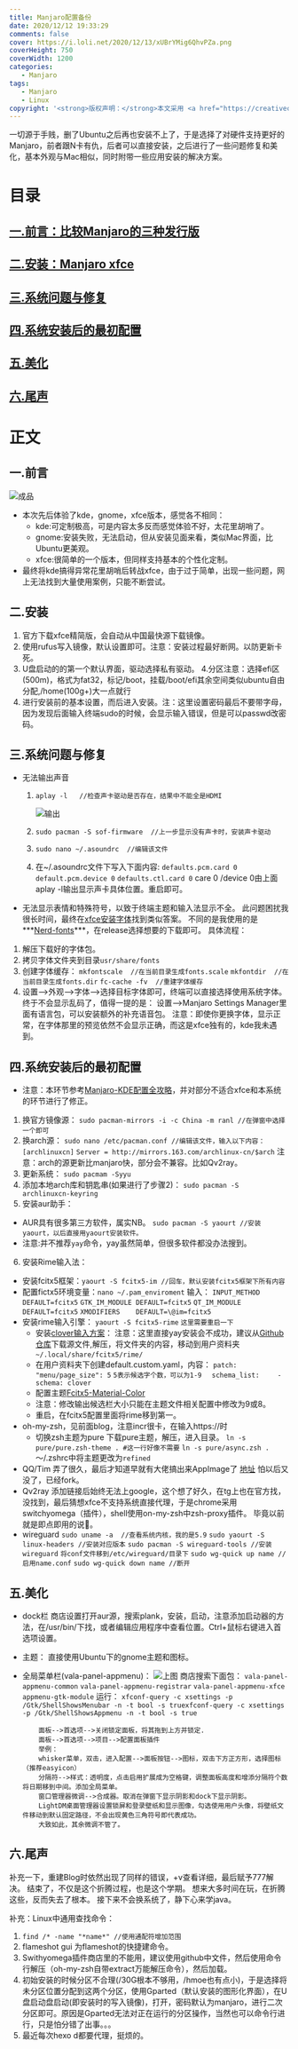 ```yaml
---
title: Manjaro配置备份
date: 2020/12/12 19:33:29
comments: false
cover: https://i.loli.net/2020/12/13/xUBrYMig6QhvPZa.png
coverHeight: 750
coverWidth: 1200
categories:
   - Manjaro
tags:
   - Manjaro
   - Linux
copyright: '<strong>版权声明：</strong>本文采用 <a href="https://creativecommons.org/licenses/by-nc-sa/3.0/cn/deed.zh" target="_blank">CC BY-NC-SA 3.0 CN</a> 协议进行许可'
---
```

一切源于手贱，删了Ubuntu之后再也安装不上了，于是选择了对硬件支持更好的Manjaro，前者跟N卡有仇，后者可以直接安装，之后进行了一些问题修复和美化，基本外观与Mac相似，同时附带一些应用安装的解决方案。
<!--more-->
# 目录
## [一.前言：比较Manjaro的三种发行版](#jump1)
## [二.安装：Manjaro xfce](#jump2)
## [三.系统问题与修复](#jump3)
## [四.系统安装后的最初配置](#jump4)
## [五.美化](#jump5)
## [六.尾声](#jump6)



# 正文
## <span id="jump1">一.前言<span>
![成品](https://i.loli.net/2020/12/13/e1aqIbvLpFtcY6u.png)

* 本次先后体验了kde，gnome，xfce版本，感觉各不相同：
	* kde:可定制极高，可是内容太多反而感觉体验不好，太花里胡哨了。
	* gnome:安装失败，无法启动，但从安装见面来看，类似Mac界面，比Ubuntu更美观。
	* xfce:很简单的一个版本，但同样支持基本的个性化定制。
* 最终将kde搞得异常花里胡哨后转战xfce，由于过于简单，出现一些问题，网上无法找到大量使用案例，只能不断尝试。
## <span id="jump2">二.安装<span>
1. 官方下载xfce精简版，会自动从中国最快源下载镜像。
2. 使用rufus写入镜像，默认设置即可。注意：安装过程最好断网。以防更新卡死。
3. U盘启动的的第一个默认界面，驱动选择私有驱动。
4.分区注意：选择efi区(500m)，格式为fat32，标记/boot，挂载/boot/efi其余空间类似ubuntu自由分配,/home(100g+)大一点就行 
5. 进行安装前的基本设置，而后进入安装。注：这里设置密码最后不要带字母，因为发现后面输入终端sudo的时候，会显示输入错误，但是可以passwd改密码。
## <spam id="jump3">三.系统问题与修复<spam>
* 无法输出声音
	1. `aplay -l   //检查声卡驱动是否存在，结果中不能全是HDMI`
	
	   ![输出](https://i.loli.net/2020/12/13/E8SCJigZIU5HVDG.png )
	
	2. `sudo pacman -S sof-firmware  //上一步显示没有声卡时，安装声卡驱动`
	
	3. `sudo nano ~/.asoundrc  //编辑该文件`
	
	4. 在~/.asoundrc文件下写入下面内容:
	    `defaults.pcm.card 0`
	    `default.pcm.device 0`
	    `defaults.ctl.card 0`
	    care 0 /device 0由上面aplay -l输出显示声卡具体位置。重启即可。
* 无法显示表情和特殊符号，以致于终端主题和输入法显示不全。
此问题困扰我很长时间，最终在[xfce安装字体](https://blog.csdn.net/weixin_30895603/article/details/96442211)找到类似答案。
不同的是我使用的是***[Nerd-fonts](https://github.com/ryanoasis/nerd-fonts)***，在release选择想要的下载即可。
具体流程：
1. 解压下载好的字体包。
2. 拷贝字体文件夹到目录`usr/share/fonts`
3. 创建字体缓存：
	`mkfontscale  //在当前目录生成fonts.scale`
	`mkfontdir  //在当前目录生成fonts.dir`
	`fc-cache -fv  //重建字体缓存`
4. 设置-->外观-->字体-->选择目标字体即可，终端可以直接选择使用系统字体。
终于不会显示乱码了，值得一提的是：
设置-->Manjaro Settings Manager里面有语言包，可以安装额外的补充语音包。
注意：即使你更换字体，显示正常，在字体那里的预览依然不会显示正确，而这是xfce独有的，kde我未遇到。
## <span id="jump4">四.系统安装后的最初配置<span>
* 注意：本环节参考[Manjaro-KDE配置全攻略](https://zhuanlan.zhihu.com/p/114296129)，并对部分不适合xfce和本系统的环节进行了修正。
1. 换官方镜像源：
	`sudo pacman-mirrors -i -c China -m ranl //在弹窗中选择一个即可`
2. 换arch源：
	`sudo nano /etc/pacman.conf //编辑该文件，输入以下内容：`
	`[archlinuxcn]`
	`Server = http://mirrors.163.com/archlinux-cn/$arch`
	注意：arch的源更新比manjaro快，部分会不兼容。比如Qv2ray。
3. 更新系统：
	`sudo pacmam -Syyu`
4. 添加本地arch库和钥匙串(如果进行了步骤2)：
	`sudo pacman -S archlinuxcn-keyring`
5. 安装aur助手：
  * AUR具有很多第三方软件，属实NB。
	  `sudo pacman -S yaourt //安装yaourt，以后直接用yaourt安装软件。`
  * 注意:并不推荐`yay`命令，yay虽然简单，但很多软件都没办法搜到。
6. 安装Rime输入法：
* 安装fcitx5框架：`yaourt -S fcitx5-im //回车，默认安装fcitx5框架下所有内容`
* 配置fictx5环境变量：`nano ~/.pam_enviroment`
	输入：
	`INPUT_METHOD  DEFAULT=fcitx5`
	`GTK_IM_MODULE DEFAULT=fcitx5`
	`QT_IM_MODULE  DEFAULT=fcitx5`
	`XMODIFIERS    DEFAULT=\@im=fcitx5`
* 安装rime输入引擎：
  `yaourt -S fcitx5-rime`
  `这里需要重启一下`
    * 安装[clover输入方案](https://github.com/fkxxyz/rime-cloverpinyin/wiki/linux)：
      注意：这里直接yay安装会不成功，建议从[Github仓库](https://github.com/fkxxyz/rime-cloverpinyin/releases)下载源文件,解压，将文件夹的内容，移动到用户资料夹`~/.local/share/fcitx5/rime/`
    * 在用户资料夹下创建default.custom.yaml，内容：
      `patch:`
      `  "menu/page_size": 5`  `5表示候选字个数，可以为1-9`
      `  schema_list:`
      `    - schema: clover`
    * 配置主题[Fcitx5-Material-Color](https://github.com/hosxy/Fcitx5-Material-Color)
    * 注意：修改输出候选栏大小只能在主题文件相关配置中修改为9或8。
    * 重启，在fcitx5配置里面将rime移到第一。
 * oh-my-zsh，见前面blog，注意incr很卡，在输入https://时
    * 切换zsh主题为pure
      下载pure主题，解压，进入目录。
      `ln -s pure/pure.zsh-theme . #这一行好像不需要`
      `ln -s pure/async.zsh . `
      ～/.zshrc中将主题更改为`refined`
  * QQ/Tim
      弄了很久，最后才知道早就有大佬搞出来AppImage了
      [地址](https://github.com/askme765cs/Wine-QQ-TIM/releases/tag/v1.0)
      怕以后又没了，已经fork。
  * Qv2ray
      添加链接后始终无法上google，这个想了好久，在tg上也在官方找，没找到，最后猜想xfce不支持系统直接代理，于是chrome采用switchyomega（插件），shell使用on-my-zsh中zsh-proxy插件。
      毕竟以前就是即点即用的说🤕️。
  * wireguard
      `sudo uname -a  //查看系统内核，我的是5.9`
      `sudo yaourt -S linux-headers //安装对应版本`
      `sudo pacman -S wireguard-tools //安装wireguard`
      `将conf文件移到/etc/wireguard/目录下`
      `sudo wg-quick up name //启用name.conf`
      `sudo wg-quick down name //断开`
## <span id="jump5">五.美化<span>
* dock栏
      商店设置打开aur源，搜索plank，安装，启动，注意添加启动器的方法，在/usr/bin/下找，或者编辑应用程序中查看位置。Ctrl+鼠标右键进入首选项设置。
  
* 主题：
    直接使用Ubuntu下的gnome主题和图标。
    
* 全局菜单栏(vala-panel-appmenu)：
      ![上图](https://i.loli.net/2020/12/13/1xikJYDhtUI2wNr.png)
      商店搜索下面包：
      `vala-panel-appmenu-common`
      `vala-panel-appmenu-registrar`
      `vala-panel-appmenu-xfce`
      `appmenu-gtk-module`
      运行：
      `xfconf-query -c xsettings -p /Gtk/ShellShowsMenubar -n -t bool -s truexfconf-query -c xsettings -p /Gtk/ShellShowsAppmenu -n -t bool -s true`
  
    	  面板-->首选项-->关闭锁定面板，将其拖到上方并锁定.
    	  面板-->首选项-->项目-->配置面板插件
    	  举例：
    	  whisker菜单，双击，进入配置-->面板按钮-->图标，双击下方正方形，选择图标（推荐easyicon）
    	  分隔符-->样式：透明度，点击启用扩展成为空格键，调整面板高度和增添分隔符个数将日期移到中间。添加全局菜单。
    	  窗口管理器微调-->合成器。取消在弹窗下显示阴影和dock下显示阴影。
    	  LightDM桌面管理器设置锁屏和登录壁纸和显示图像，勾选使用用户头像，将壁纸文件移动到默认固定路径，不会出现黄色三角符号即代表成功。
    	  大致如此，其余微调不管了。
## <span id="jump6">六.尾声<span>
补充一下，重建Blog时依然出现了同样的错误，+v查看详细，最后赋予777解决。
结束了，不仅是这个折腾过程，也是这个学期。
想来大多时间在玩，在折腾这些，反而失去了根本。
接下来不会换系统了，静下心来学java。

补充：Linux中通用查找命令：

1. `find /* -name "*name*" //使用通配符增加范围`
2. flameshot gui 为flameshot的快捷建命令。
3. Swithyomega插件商店里的不能用，建议使用github中文件，然后使用命令行解压（oh-my-zsh自带extract万能解压命令），然后加载。
4. 初始安装的时候分区不合理(/30G根本不够用，/hmoe也有点小)，于是选择将未分区位置分配到这两个分区，使用Gparted（默认安装的图形化界面），在U盘启动盘启动(即安装时的写入镜像)，打开，密码默认为manjaro，进行二次分区即可。原因是Gparted无法对正在运行的分区操作，当然也可以命令行进行，只是怕分错了出事。。。
5. 最近每次hexo d都要代理，挺烦的。